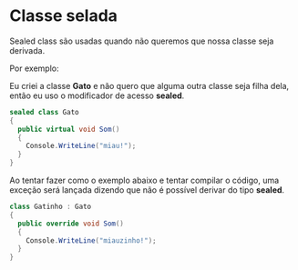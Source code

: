 # Classe selada

Sealed class são usadas quando não queremos que nossa classe seja derivada.

Por exemplo:

Eu criei a classe **Gato** e não quero que alguma outra classe seja filha dela, então eu uso o modificador de acesso **sealed**.

```c#
sealed class Gato 
{
  public virtual void Som()
  {
    Console.WriteLine("miau!");
  }
}
```

Ao tentar fazer como o exemplo abaixo e tentar compilar o código, uma exceção será lançada dizendo que não é possível derivar do tipo **sealed**.

```c#
class Gatinho : Gato 
{
  public override void Som()
  {
    Console.WriteLine("miauzinho!");
  }
}
```
